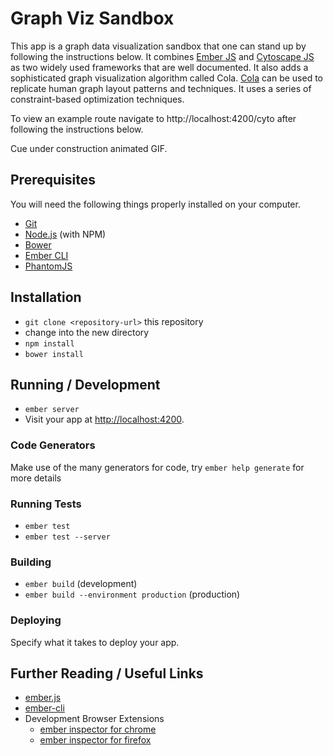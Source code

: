 # Graph Viz Sandbox

This app is a graph data visualization sandbox that one can stand up by following the instructions below. It combines [Ember JS](http://emberjs.com/) and [Cytoscape JS](http://js.cytoscape.org/) as two widely used frameworks that are well documented. It also adds a sophisticated graph visualization algorithm called Cola. [Cola](http://marvl.infotech.monash.edu/webcola/) can be used to replicate human graph layout patterns and techniques. It uses a series of constraint-based optimization techniques.

To view an example route navigate to http://localhost:4200/cyto after following the instructions below.

Cue under construction animated GIF.

## Prerequisites

You will need the following things properly installed on your computer.

* [Git](http://git-scm.com/)
* [Node.js](http://nodejs.org/) (with NPM)
* [Bower](http://bower.io/)
* [Ember CLI](http://www.ember-cli.com/)
* [PhantomJS](http://phantomjs.org/)

## Installation

* `git clone <repository-url>` this repository
* change into the new directory
* `npm install`
* `bower install`

## Running / Development

* `ember server`
* Visit your app at [http://localhost:4200](http://localhost:4200).

### Code Generators

Make use of the many generators for code, try `ember help generate` for more details

### Running Tests

* `ember test`
* `ember test --server`

### Building

* `ember build` (development)
* `ember build --environment production` (production)

### Deploying

Specify what it takes to deploy your app.

## Further Reading / Useful Links

* [ember.js](http://emberjs.com/)
* [ember-cli](http://www.ember-cli.com/)
* Development Browser Extensions
	* [ember inspector for chrome](https://chrome.google.com/webstore/detail/ember-inspector/bmdblncegkenkacieihfhpjfppoconhi)
	* [ember inspector for firefox](https://addons.mozilla.org/en-US/firefox/addon/ember-inspector/)
